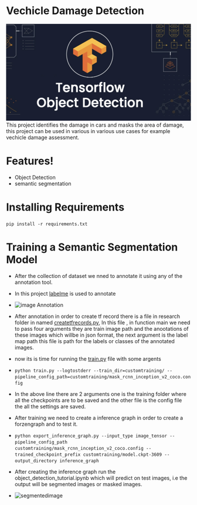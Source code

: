 # Vechicle Damage Detection
![ObjectDetection](images/Tensorflow-Object-Detection.jpg)
This project identifies the damage in cars and masks the area of damage, this project can be used in various in various use cases for example vechicle damage assessment.

# Features!

  - Object Detection
  - semantic segmentation

# Installing Requirements

``` pip install -r requirements.txt ```

# Training a Semantic Segmentation Model

 - After the collection of dataset we nned to annotate it using any of the annotation tool.
 - In this project [labelme](https://github.com/wkentaro/labelme) is used to annotate
 - ![image Annotation](images/annotation.png)
 - After annotation in order to create tf record there is a file in research folder in named  [createtfrecords.py](models/research/create_tf_records.py), In this file , in function main we need to pass four arguments they are train image path and the anootations of these images which willbe in json format, the next argument is the label map path this file is path for the labels or classes of the annotated images.
 - now its is time for running the [train.py](models/research/train.py) file with some argents
 - ```python train.py --logtostderr --train_dir=customtraining/ --pipeline_config_path=customtraining/mask_rcnn_inception_v2_coco.config```
 - In the above line there are 2 arguments one is the training folder where all the checkpoints are to be saved and the other file is the config file the all the settings are saved.
 - After training we need to create a inference graph in order to create a forzengraph and to test it.
 - ```python export_inference_graph.py --input_type image_tensor --pipeline_config_path customtraining/mask_rcnn_inception_v2_coco.config --trained_checkpoint_prefix customtraining/model.ckpt-3609 --output_directory inference_graph ```

 - After creating the inference graph run the object_detection_tutorial.ipynb which will predict on test images, i.e the output will be segmented images or masked images.
 - ![segmentedimage](images/output.png)
